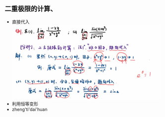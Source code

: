 ## 二重极限的计算、
- 直接代入![输入图片说明](/imgs/2024-05-01/v6IkMeZbpn0azu9p.png)
- 利用恒等变形
- zheng'ti'dai'huan
<!--stackedit_data:
eyJoaXN0b3J5IjpbLTIxNDAwODkyMjUsMjI5Nzc1OTM1XX0=
-->